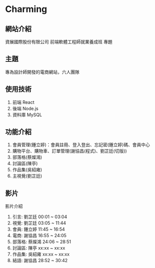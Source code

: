 # Charming
## 網站介紹
資展國際股份有限公司  前端軟體工程師就業養成班 專題
## 主題 
專為設計師開發的電商網站，六人團隊
## 使用技術
1. 前端 React
2. 後端 Node.js
3. 資料庫 MySQL
## 功能介紹
1. 會員管理(鍾立婷)：會員註冊、登入登出、忘記密(鍾立婷)碼、會員中心
3. 購物平台、購物車、訂單管理(謝協昌(程式)、劉芷廷(切版))
4. 部落格(蔡燦鴻)
5. 討論區(陳亭)
6. 作品集(吳紹雍)
7. 主視覺(劉芷廷)
## 影片
影片介紹
1. 引言: 劉芷廷 00:01 ~ 03:04
2. 視覺: 劉芷廷 03:05 ~ 11:44
3. 會員: 鍾立婷 11:45 ~ 16:54
4. 電商: 謝協昌 16:55 ~ 24:05
5. 部落格: 蔡燦鴻 24:06 ~ 28:51
6. 討論區: 陳亭 xx:xx ~ xx:xx
7. 作品集: 吳紹雍 xx:xx ~ xx:xx
8. 結語: 謝協昌 28:52 ~ 30:42

